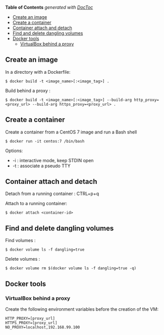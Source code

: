 <!-- START doctoc generated TOC please keep comment here to allow auto update -->
<!-- DON'T EDIT THIS SECTION, INSTEAD RE-RUN doctoc TO UPDATE -->
**Table of Contents**  *generated with [DocToc](https://github.com/thlorenz/doctoc)*

- [Create an image](#create-an-image)
- [Create a container](#create-a-container)
- [Container attach and detach](#container-attach-and-detach)
- [Find and delete dangling volumes](#find-and-delete-dangling-volumes)
- [Docker tools](#docker-tools)
  - [VirtualBox behind a proxy](#virtualbox-behind-a-proxy)

<!-- END doctoc generated TOC please keep comment here to allow auto update -->

## Create an image

In a directory with a Dockerfile:

    $ docker build -t <image_name>[:<image_tag>] .

Build behind a proxy :

    $ docker build -t <image_name>[:<image_tag>] --build-arg http_proxy=<proxy_url> --build-arg https_proxy=<proxy_url> .

## Create a container

Create a container from a CentOS 7 image and run a Bash shell

    $ docker run -it centos:7 /bin/bash

Options:
* -i : interactive mode, keep STDIN open
* -t : associate a pseudo TTY

## Container attach and detach

Detach from a running container : CTRL+p+q

Attach to a running container:

    $ docker attach <container-id>

## Find and delete dangling volumes

Find volumes :

    $ docker volume ls -f dangling=true

Delete volumes : 

    $ docker volume rm $(docker volume ls -f dangling=true -q)

## Docker tools
### VirtualBox behind a proxy

Create the following environment variables before the creation of the VM:

    HTTP_PROXY=[proxy_url]
    HTTPS_PROXY=[proxy_url]
    NO_PROXY=localhost,192.168.99.100
